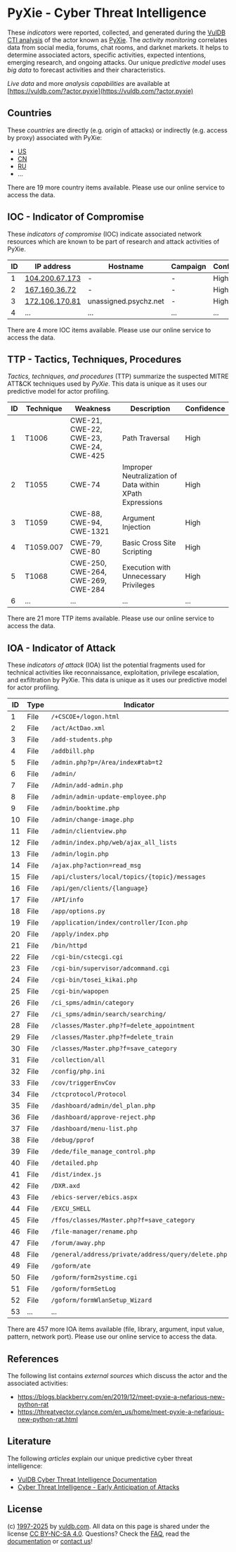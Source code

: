 # PyXie - Cyber Threat Intelligence

These _indicators_ were reported, collected, and generated during the [VulDB CTI analysis](https://vuldb.com/?kb.cti) of the actor known as [PyXie](https://vuldb.com/?actor.pyxie). The _activity monitoring_ correlates data from social media, forums, chat rooms, and darknet markets. It helps to determine associated actors, specific activities, expected intentions, emerging research, and ongoing attacks. Our unique _predictive model_ uses _big data_ to forecast activities and their characteristics.

_Live data_ and more _analysis capabilities_ are available at [https://vuldb.com/?actor.pyxie](https://vuldb.com/?actor.pyxie)

## Countries

These _countries_ are directly (e.g. origin of attacks) or indirectly (e.g. access by proxy) associated with PyXie:

* [US](https://vuldb.com/?country.us)
* [CN](https://vuldb.com/?country.cn)
* [RU](https://vuldb.com/?country.ru)
* ...

There are 19 more country items available. Please use our online service to access the data.

## IOC - Indicator of Compromise

These _indicators of compromise_ (IOC) indicate associated network resources which are known to be part of research and attack activities of PyXie.

ID | IP address | Hostname | Campaign | Confidence
-- | ---------- | -------- | -------- | ----------
1 | [104.200.67.173](https://vuldb.com/?ip.104.200.67.173) | - | - | High
2 | [167.160.36.72](https://vuldb.com/?ip.167.160.36.72) | - | - | High
3 | [172.106.170.81](https://vuldb.com/?ip.172.106.170.81) | unassigned.psychz.net | - | High
4 | ... | ... | ... | ...

There are 4 more IOC items available. Please use our online service to access the data.

## TTP - Tactics, Techniques, Procedures

_Tactics, techniques, and procedures_ (TTP) summarize the suspected MITRE ATT&CK techniques used by _PyXie_. This data is unique as it uses our predictive model for actor profiling.

ID | Technique | Weakness | Description | Confidence
-- | --------- | -------- | ----------- | ----------
1 | T1006 | CWE-21, CWE-22, CWE-23, CWE-24, CWE-425 | Path Traversal | High
2 | T1055 | CWE-74 | Improper Neutralization of Data within XPath Expressions | High
3 | T1059 | CWE-88, CWE-94, CWE-1321 | Argument Injection | High
4 | T1059.007 | CWE-79, CWE-80 | Basic Cross Site Scripting | High
5 | T1068 | CWE-250, CWE-264, CWE-269, CWE-284 | Execution with Unnecessary Privileges | High
6 | ... | ... | ... | ...

There are 21 more TTP items available. Please use our online service to access the data.

## IOA - Indicator of Attack

These _indicators of attack_ (IOA) list the potential fragments used for technical activities like reconnaissance, exploitation, privilege escalation, and exfiltration by PyXie. This data is unique as it uses our predictive model for actor profiling.

ID | Type | Indicator | Confidence
-- | ---- | --------- | ----------
1 | File | `/+CSCOE+/logon.html` | High
2 | File | `/act/ActDao.xml` | High
3 | File | `/add-students.php` | High
4 | File | `/addbill.php` | Medium
5 | File | `/admin.php?p=/Area/index#tab=t2` | High
6 | File | `/admin/` | Low
7 | File | `/Admin/add-admin.php` | High
8 | File | `/admin/admin-update-employee.php` | High
9 | File | `/admin/booktime.php` | High
10 | File | `/admin/change-image.php` | High
11 | File | `/admin/clientview.php` | High
12 | File | `/admin/index.php/web/ajax_all_lists` | High
13 | File | `/admin/login.php` | High
14 | File | `/ajax.php?action=read_msg` | High
15 | File | `/api/clusters/local/topics/{topic}/messages` | High
16 | File | `/api/gen/clients/{language}` | High
17 | File | `/API/info` | Medium
18 | File | `/app/options.py` | High
19 | File | `/application/index/controller/Icon.php` | High
20 | File | `/apply/index.php` | High
21 | File | `/bin/httpd` | Medium
22 | File | `/cgi-bin/cstecgi.cgi` | High
23 | File | `/cgi-bin/supervisor/adcommand.cgi` | High
24 | File | `/cgi-bin/tosei_kikai.php` | High
25 | File | `/cgi-bin/wapopen` | High
26 | File | `/ci_spms/admin/category` | High
27 | File | `/ci_spms/admin/search/searching/` | High
28 | File | `/classes/Master.php?f=delete_appointment` | High
29 | File | `/classes/Master.php?f=delete_train` | High
30 | File | `/classes/Master.php?f=save_category` | High
31 | File | `/collection/all` | High
32 | File | `/config/php.ini` | High
33 | File | `/cov/triggerEnvCov` | High
34 | File | `/ctcprotocol/Protocol` | High
35 | File | `/dashboard/admin/del_plan.php` | High
36 | File | `/dashboard/approve-reject.php` | High
37 | File | `/dashboard/menu-list.php` | High
38 | File | `/debug/pprof` | Medium
39 | File | `/dede/file_manage_control.php` | High
40 | File | `/detailed.php` | High
41 | File | `/dist/index.js` | High
42 | File | `/DXR.axd` | Medium
43 | File | `/ebics-server/ebics.aspx` | High
44 | File | `/EXCU_SHELL` | Medium
45 | File | `/ffos/classes/Master.php?f=save_category` | High
46 | File | `/file-manager/rename.php` | High
47 | File | `/forum/away.php` | High
48 | File | `/general/address/private/address/query/delete.php` | High
49 | File | `/goform/ate` | Medium
50 | File | `/goform/form2systime.cgi` | High
51 | File | `/goform/formSetLog` | High
52 | File | `/goform/formWlanSetup_Wizard` | High
53 | ... | ... | ...

There are 457 more IOA items available (file, library, argument, input value, pattern, network port). Please use our online service to access the data.

## References

The following list contains _external sources_ which discuss the actor and the associated activities:

* https://blogs.blackberry.com/en/2019/12/meet-pyxie-a-nefarious-new-python-rat
* https://threatvector.cylance.com/en_us/home/meet-pyxie-a-nefarious-new-python-rat.html

## Literature

The following _articles_ explain our unique predictive cyber threat intelligence:

* [VulDB Cyber Threat Intelligence Documentation](https://vuldb.com/?kb.cti)
* [Cyber Threat Intelligence - Early Anticipation of Attacks](https://www.scip.ch/en/?labs.20201022)

## License

(c) [1997-2025](https://vuldb.com/?kb.changelog) by [vuldb.com](https://vuldb.com/?kb.about). All data on this page is shared under the license [CC BY-NC-SA 4.0](https://creativecommons.org/licenses/by-nc-sa/4.0/). Questions? Check the [FAQ](https://vuldb.com/?kb.faq), read the [documentation](https://vuldb.com/?kb) or [contact us](https://vuldb.com/?contact)!
